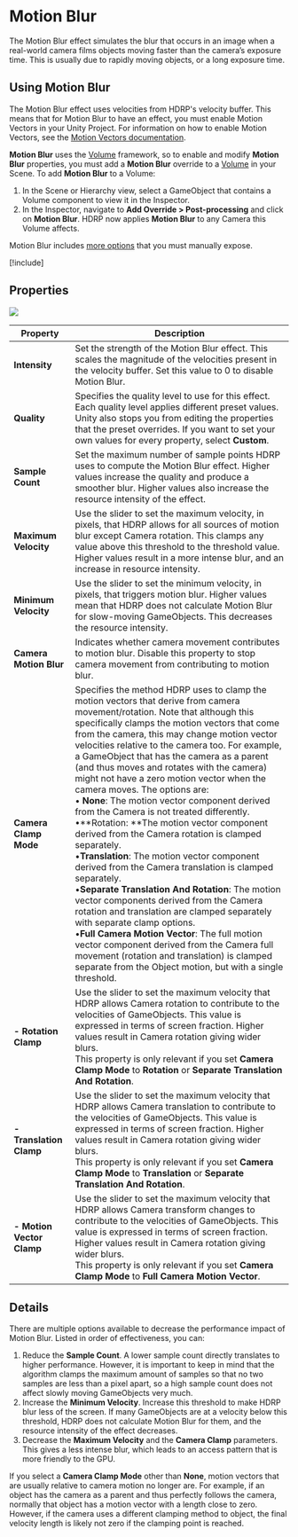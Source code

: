 # Motion Blur

The Motion Blur effect simulates the blur that occurs in an image when a real-world camera films objects moving faster than the camera’s exposure time. This is usually due to rapidly moving objects, or a long exposure time.

## Using Motion Blur

The Motion Blur effect uses velocities from HDRP's velocity buffer. This means that for Motion Blur to have an effect, you must enable Motion Vectors in your Unity Project. For information on how to enable Motion Vectors, see the [Motion Vectors documentation](Motion-Vectors.md).

**Motion Blur** uses the [Volume](Volumes.md) framework, so to enable and modify **Motion Blur** properties, you must add a **Motion Blur** override to a [Volume](Volumes.md) in your Scene. To add **Motion Blur** to a Volume:

1. In the Scene or Hierarchy view, select a GameObject that contains a Volume component to view it in the Inspector.
2. In the Inspector, navigate to **Add Override > Post-processing** and click on **Motion Blur**. HDRP now applies **Motion Blur** to any Camera this Volume affects.

Motion Blur includes [more options](More-Options.md) that you must manually expose.

[!include[](snippets/volume-override-api.md)]

## Properties

![](Images/Post-processingMotionBlur1.png)

| **Property**              | **Description**                                              |
| ------------------------- | ------------------------------------------------------------ |
| **Intensity**             | Set the strength of the Motion Blur effect. This scales the magnitude of the velocities present in the velocity buffer. Set this value to 0 to disable Motion Blur. |
| **Quality**               | Specifies the quality level to use for this effect. Each quality level applies different preset values. Unity also stops you from editing the properties that the preset overrides. If you want to set your own values for every property, select **Custom**. |
| **Sample Count**          | Set the maximum number of sample points HDRP uses to compute the Motion Blur effect. Higher values increase the quality and produce a smoother blur. Higher values also increase the resource intensity of the effect. |
| **Maximum Velocity**      | Use the slider to set the maximum velocity, in pixels, that HDRP allows for all sources of motion blur except Camera rotation. This clamps any value above this threshold to the threshold value. Higher values result in a more intense blur, and an increase in resource intensity. |
| **Minimum Velocity**      | Use the slider to set the minimum velocity, in pixels, that triggers motion blur. Higher values mean that HDRP does not calculate Motion Blur for slow-moving GameObjects. This decreases the resource intensity. |
| **Camera Motion Blur**    | Indicates whether camera movement contributes to motion blur. Disable this property to stop camera movement from contributing to motion blur. |
| **Camera Clamp Mode**     | Specifies the method HDRP uses to clamp the motion vectors that derive from camera movement/rotation. Note that although this specifically clamps the motion vectors that come from the camera, this may change motion vector velocities relative to the camera too. For example, a GameObject that has the camera as a parent (and thus moves and rotates with the camera) might not have a zero motion vector when the camera moves. The options are:<br />&#8226; **None**: The motion vector component derived from the Camera is not treated differently.<br />&#8226;**Rotation: **The motion vector component derived from the Camera rotation is clamped separately.<br />&#8226;**Translation**: The motion vector component derived from the Camera translation is clamped separately.<br />&#8226;**Separate Translation And Rotation**: The motion vector components derived from the Camera rotation and translation are clamped separately with separate clamp options.<br />&#8226;**Full Camera Motion Vector**: The full motion vector component derived from the Camera full movement (rotation and translation) is clamped separate from the Object motion, but with a single threshold. |
| **- Rotation Clamp**      | Use the slider to set the maximum velocity that HDRP allows Camera rotation to contribute to the velocities of GameObjects. This value is expressed in terms of screen fraction. Higher values result in Camera rotation giving wider blurs. <br/>This property is only relevant if you set **Camera Clamp Mode** to **Rotation** or **Separate Translation And Rotation**. |
| **- Translation Clamp**   | Use the slider to set the maximum velocity that HDRP allows Camera translation to contribute to the velocities of GameObjects. This value is expressed in terms of screen fraction. Higher values result in Camera rotation giving wider blurs. <br/>This property is only relevant if you set **Camera Clamp Mode** to **Translation** or **Separate Translation And Rotation**. |
| **- Motion Vector Clamp** | Use the slider to set the maximum velocity that HDRP allows Camera transform changes to contribute to the velocities of GameObjects. This value is expressed in terms of screen fraction. Higher values result in Camera rotation giving wider blurs.  <br/>This property is only relevant if you set **Camera Clamp Mode** to **Full Camera Motion Vector**. |

## Details

There are multiple options available to decrease the performance impact of Motion Blur. Listed in order of effectiveness, you can: 

1. Reduce the **Sample Count**. A lower sample count directly translates to higher performance. However, it is important to keep in mind that the algorithm clamps the maximum amount of samples so that no two samples are less than a pixel apart, so a high sample count does not affect slowly moving GameObjects very much. 
2. Increase the **Minimum Velocity**. Increase this threshold to make HDRP blur less of the screen. If many GameObjects are at a velocity below this threshold, HDRP does not calculate Motion Blur for them, and the resource intensity of the effect decreases.
3. Decrease the **Maximum Velocity** and the **Camera Clamp** parameters. This gives a less intense blur, which leads to an access pattern that is more friendly to the GPU. 

If you select a **Camera Clamp Mode** other than **None**, motion vectors that are usually relative to camera motion no longer are. For example, if an object has the camera as a parent and thus perfectly follows the camera, normally that object has a motion vector with a length close to zero. However, if the camera uses a different clamping method to object, the final velocity length is likely not zero if the clamping point is reached.